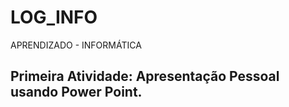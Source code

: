 # LOG_INFO
APRENDIZADO - INFORMÁTICA

## Primeira Atividade: Apresentação Pessoal usando Power Point.
